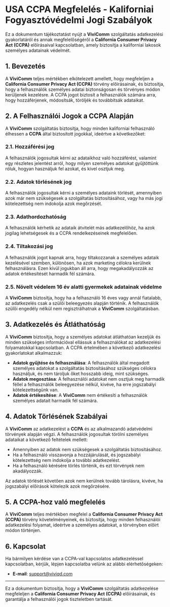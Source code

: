# USA CCPA Megfelelés - Kaliforniai Fogyasztóvédelmi Jogi Szabályok

Ez a dokumentum tájékoztatást nyújt a **ViviComm** szolgáltatás adatkezelési gyakorlatáról és annak megfelelőségéről a **California Consumer Privacy Act (CCPA)** előírásaival kapcsolatban, amely biztosítja a kaliforniai lakosok személyes adatainak védelmét.

## 1. Bevezetés

A **ViviComm** teljes mértékben elkötelezett amellett, hogy megfeleljen a **California Consumer Privacy Act (CCPA)** törvény előírásainak, és biztosítja, hogy a felhasználók személyes adatai biztonságosan és törvényes módon kerüljenek kezelésre. A CCPA jogot biztosít a felhasználók számára arra, hogy hozzáférjenek, módosítsák, töröljék és továbbítsák adataikat.

## 2. A Felhasználói Jogok a CCPA Alapján

A **ViviComm** szolgáltatás biztosítja, hogy minden kaliforniai felhasználó élhessen a **CCPA** által biztosított jogokkal, ideértve a következőket:

### **2.1. Hozzáférési jog**
A felhasználók jogosultak kérni az adataikhoz való hozzáférést, valamint egy részletes jelentést arról, hogy milyen személyes adatokat gyűjtöttünk róluk, hogyan használjuk fel azokat, és kivel osztjuk meg.

### **2.2. Adatok törlésének jog**
A felhasználók jogosultak kérni a személyes adataink törlését, amennyiben azok már nem szükségesek a szolgáltatás biztosításához, vagy ha más jogi kötelezettség nem indokolja azok megőrzését.

### **2.3. Adathordozhatóság**
A felhasználók kérhetik az adataik átvitelét más adatkezelőhöz, ha azok jogilag lehetségesek és a CCPA rendelkezéseinek megfelelően.

### **2.4. Tiltakozási jog**
A felhasználók jogot kapnak arra, hogy tiltakozzanak a személyes adataik kezelésével szemben, különösen, ha azok marketing célokra kerülnek felhasználásra. Ezen kívül jogukban áll arra, hogy megakadályozzák az adatok értékesítését harmadik fél számára.

### **2.5. Növelt védelem 16 év alatti gyermekek adatainak védelme**
A **ViviComm** biztosítja, hogy ha a felhasználó 16 éves vagy annál fiatalabb, az adatkezelés csak a szülői beleegyezés alapján történik. A felhasználók szülői engedély nélkül nem regisztrálhatnak a **ViviComm** szolgáltatásban.

## 3. Adatkezelés és Átláthatóság

A **ViviComm** biztosítja, hogy a személyes adatokat átláthatóan kezeljük és minden szükséges információval ellássuk a felhasználókat az adatkezelési folyamatokkal kapcsolatban. A CCPA értelmében a következő adatkezelési gyakorlatokat alkalmazzuk:

- **Adatok gyűjtése és felhasználása**: A felhasználók által megadott személyes adatokat a szolgáltatás biztosításához szükséges célokra használjuk, és nem tároljuk őket hosszabb ideig, mint szükséges.
- **Adatok megosztása**: A felhasználói adatokat nem osztjuk meg harmadik féllel a felhasználók beleegyezése nélkül, kivéve, ha erre jogszabályi kötelezettségünk van.
- **Adatok értékesítése**: A **ViviComm** nem értékesíti a felhasználók személyes adatait harmadik fél számára.

## 4. Adatok Törlésének Szabályai

A **ViviComm** az adatkezelést a **CCPA** és az alkalmazandó adatvédelmi törvények alapján végzi. A felhasználók jogosultak törölni személyes adataikat a következő feltételek mellett:

- Amennyiben az adatok nem szükségesek a szolgáltatás biztosításához.
- Ha a felhasználó visszavonja a hozzájárulását, és jogszabályi kötelezettség nem indokolja a további adatkezelést.
- Ha a felhasználó kérésére törlés történik, és ezt törvények nem akadályozzák.

Az adatok törlését követően azok nem kerülnek tovább tárolásra, kivéve, ha jogszabályi előírások kötelezik azok megőrzésére.

## 5. A CCPA-hoz való megfelelés

A **ViviComm** teljes mértékben megfelel a **California Consumer Privacy Act (CCPA)** törvény követelményeinek, és biztosítja, hogy minden felhasználói adatkezelési folyamat, ideértve a személyes adatokat, a törvényben előírt módon történjen.

## 6. Kapcsolat

Ha bármilyen kérdése van a CCPA-val kapcsolatos adatkezeléssel kapcsolatban, kérjük, lépjen kapcsolatba velünk az alábbi elérhetőségeken:

- **E-mail**: [support@viviqd.com](mailto:support@viviqd.com)

---

Ez a dokumentum biztosítja, hogy a **ViviComm** szolgáltatás adatkezelése megfeleljen a **California Consumer Privacy Act (CCPA)** előírásainak, és garantálja a felhasználói jogok tiszteletben tartását.
